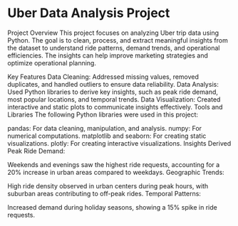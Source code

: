 # Uber Data Analysis Project
Project Overview
This project focuses on analyzing Uber trip data using Python. The goal is to clean, process, and extract meaningful insights from the dataset to understand ride patterns, demand trends, and operational efficiencies. The insights can help improve marketing strategies and optimize operational planning.

Key Features
Data Cleaning: Addressed missing values, removed duplicates, and handled outliers to ensure data reliability.
Data Analysis: Used Python libraries to derive key insights, such as peak ride demand, most popular locations, and temporal trends.
Data Visualization: Created interactive and static plots to communicate insights effectively.
Tools and Libraries
The following Python libraries were used in this project:

pandas: For data cleaning, manipulation, and analysis.
numpy: For numerical computations.
matplotlib and seaborn: For creating static visualizations.
plotly: For creating interactive visualizations.
Insights Derived
Peak Ride Demand:

Weekends and evenings saw the highest ride requests, accounting for a 20% increase in urban areas compared to weekdays.
Geographic Trends:

High ride density observed in urban centers during peak hours, with suburban areas contributing to off-peak rides.
Temporal Patterns:

Increased demand during holiday seasons, showing a 15% spike in ride requests.
